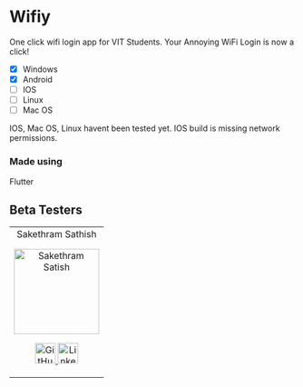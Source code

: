 # Wifiy

One click wifi login app for VIT Students. Your Annoying WiFi Login is now a click!

- [x] Windows
- [x] Android
- [ ] IOS
- [ ] Linux
- [ ] Mac OS
  
IOS, Mac OS, Linux havent been tested yet.
IOS build is missing network permissions.

### Made using

Flutter

## Beta Testers

<table>
	<tr align="center">
		<td>
		Sakethram Sathish
		<p align="center">
			<img src = "https://avatars.githubusercontent.com/u/126856964?v=4" width="150" height="150" alt="Sakethram Satish">
		</p>
			<p align="center">
				<a href = "https://github.com/SakethramSathish">
					<img src = "http://www.iconninja.com/files/241/825/211/round-collaboration-social-github-code-circle-network-icon.svg" width="36" height = "36" alt="GitHub"/>
				</a>
				<a href = "https://www.linkedin.com/in/sakethram-sathish-3608a528a/">
					<img src = "http://www.iconninja.com/files/863/607/751/network-linkedin-social-connection-circular-circle-media-icon.svg" width="36" height="36" alt="LinkedIn"/>
				</a>
			</p>
		</td>
	</tr>
</table>
